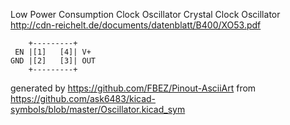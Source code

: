 Low Power Consumption Clock Oscillator
Crystal Clock Oscillator
http://cdn-reichelt.de/documents/datenblatt/B400/XO53.pdf


	    +---------+
	 EN |[1]   [4]| V+
	GND |[2]   [3]| OUT
	    +---------+


generated by https://github.com/FBEZ/Pinout-AsciiArt from https://github.com/ask6483/kicad-symbols/blob/master/Oscillator.kicad_sym